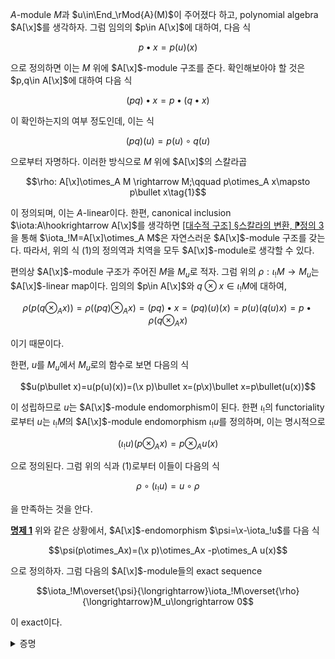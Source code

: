 
$A$-module $M$과 $u\in\End_\rMod{A}(M)$이 주어졌다 하고, polynomial algebra $A[\x]$를 생각하자. 그럼 임의의 $p\in A[\x]$에 대하여, 다음 식

$$p\bullet x=p(u)(x)$$

으로 정의하면 이는 $M$ 위에 $A[\x]$-module 구조를 준다. 확인해보아야 할 것은 $p,q\in A[\x]$에 대하여 다음 식

$$(pq)\bullet x=p\bullet(q\bullet x)$$

이 확인하는지의 여부 정도인데, 이는 식 

$$(pq)(u)=p(u)\circ q(u)$$

으로부터 자명하다. 이러한 방식으로 $M$ 위에 $A[\x]$의 스칼라곱

$$\rho: A[\x]\otimes_A M \rightarrow M;\qquad p\otimes_A x\mapsto p\bullet x\tag{1}$$

이 정의되며, 이는 $A$-linear이다. 한편, canonical inclusion $\iota:A\hookrightarrow A[\x]$를 생각하면 [\[대수적 구조\] §스칼라의 변환, ⁋정의 3](/ko/math/algebraic_structures/change_of_base_ring#def3)을 통해 $\iota_!M=A[\x]\otimes_A M$은 자연스러운 $A[\x]$-module 구조를 갖는다. 따라서, 위의 식 (1)의 정의역과 치역을 모두 $A[\x]$-module로 생각할 수 있다. 

편의상 $A[\x]$-module 구조가 주어진 $M$을 $M_u$로 적자. 그럼 위의 $\rho:\iota_!M\rightarrow M_u$는 $A[\x]$-linear map이다. 임의의 $p\in A[\x]$와 $q\otimes x\in \iota_!M$에 대하여,

$$\rho(p(q\otimes_Ax))=\rho((pq)\otimes_Ax)=(pq)\bullet x=(pq)(u)(x)=p(u)(q(u)x)=p\bullet\rho(q\otimes_Ax)$$

이기 때문이다. 

한편, $u$를 $M_u$에서 $M_u$로의 함수로 보면 다음의 식

$$u(p\bullet x)=u(p(u)(x))=(\x p)\bullet x=(p\x)\bullet x=p\bullet(u(x))$$

이 성립하므로 $u$는 $A[\x]$-module endomorphism이 된다. 한편 $\iota_!$의 functoriality로부터 $u$는 $\iota_!M$의 $A[\x]$-module endomorphism $\iota_!u$를 정의하며, 이는 명시적으로

$$(\iota_!u)(p\otimes_A x)=p\otimes_A u(x)$$

으로 정의된다. 그럼 위의 식과 (1)로부터 이들이 다음의 식

$$\rho\circ(\iota_!u)=u\circ\rho$$

을 만족하는 것을 안다. 

<div class="proposition" markdown="1">

<ins id="prop1">**명제 1**</ins> 위와 같은 상황에서, $A[\x]$-endomorphism $\psi=\x-\iota_!u$를 다음 식

$$\psi(p\otimes_Ax)=(\x p)\otimes_Ax -p\otimes_A u(x)$$

으로 정의하자. 그럼 다음의 $A[\x]$-module들의 exact sequence

$$\iota_!M\overset{\psi}{\longrightarrow}\iota_!M\overset{\rho}{\longrightarrow}M_u\longrightarrow 0$$

이 exact이다. 

</div>
<details class="proof" markdown="1">
<summary>증명</summary>

$\ker\rho\subseteq \im\psi$인 것만 보이면 충분하다. $z\in\ker\rho$가 임의로 주어졌다 하자. 그럼 $z$를 $p\otimes_A x$의 꼴의 원소들의 합으로 분해한 후, 다시 $p$들을 $1,\x,\x^2,\ldots$들의 일차결합으로 생각하여 분해한 후 $\x^k$들에 맞추어 합을 다시 쓰는 방식으로 

$$z=\sum_k \x^k\otimes_A x_k,\qquad x_k\in M$$

으로 적어줄 수 있다. 그럼 $z\in\ker\rho$라는 조건으로부터,

$$\rho(z)=\sum_k u^k(\x_k)=0$$

을 얻는다. 이제 $\sum 1\otimes u^k(x_k)=0$이므로, 이로부터

$$z=\sum_k (\x^k\otimes_A x_k-1\otimes_A u^k(x_k))=\sum_k (\x^k-\iota_!u^k))(1\otimes x_k)$$

인데, 어차피 $\iota_!M=A[\x]\otimes_A M$에서 $\x$는 $A[\x]$ 부분에 작용하고, $\iota_!u$는 $M$에 작용하므로 이들의 곱셈은 순서를 바꿀 수 있다. 즉 위의 식을

$$\sum_k (\x-\iota_!u)\circ\left(\sum_{j=0}^{k-1} \x^j (\iota_!u)^{k-j-1}\right)$$

으로 쓸 수 있으므로 증명이 완료된다. 

</details>